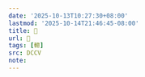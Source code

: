```yaml
---
date: '2025-10-13T10:27:30+08:00'
lastmod: '2025-10-14T21:46:45-08:00'
title: 􄿾
url: 􄿾
tags: [䡯]
src: DCCV
note:
---
```

